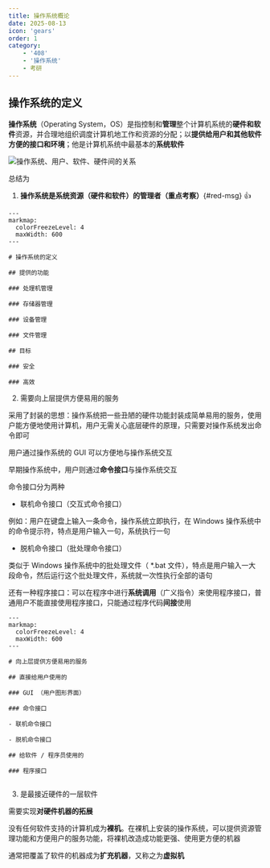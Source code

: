 ```yaml
---
title: 操作系统概论
date: 2025-08-13
icon: 'gears'
order: 1
category: 
    - '408'
    - '操作系统'
    - 考研  
---
```


## 操作系统的定义

**操作系统**（Operating System，OS）是指控制和**管理**整个计算机系统的**硬件和软件**资源，并合理地组织调度计算机地工作和资源的分配；以**提供给用户和其他软件方便的接口和环境**；他是计算机系统中最基本的**系统软件**

![操作系统、用户、软件、硬件间的关系](//store.s1r0ko.top/svg/m/os/1/1_ver_1.svg)

总结为

1. **操作系统是系统资源（硬件和软件）的管理者（重点考察）**{#red-msg} :thumbsup:

```markmap
---
markmap:
  colorFreezeLevel: 4
  maxWidth: 600
---

# 操作系统的定义

## 提供的功能

### 处理机管理

### 存储器管理

### 设备管理

### 文件管理

## 目标

### 安全

### 高效

```

2. 需要向上层提供方便易用的服务

采用了封装的思想：操作系统把一些丑陋的硬件功能封装成简单易用的服务，使用户能方便地使用计算机，用户无需关心底层硬件的原理，只需要对操作系统发出命令即可

用户通过操作系统的 GUI 可以方便地与操作系统交互

早期操作系统中，用户则通过**命令接口**与操作系统交互

命令接口分为两种

- 联机命令接口（交互式命令接口）

例如：用户在键盘上输入一条命令，操作系统立即执行，在 Windows 操作系统中的命令提示符，特点是用户输入一句，系统执行一句

- 脱机命令接口（批处理命令接口）

类似于 Windows 操作系统中的批处理文件（ *.bat 文件），特点是用户输入一大段命令，然后运行这个批处理文件，系统就一次性执行全部的语句

还有一种程序接口：可以在程序中进行**系统调用**（广义指令）来使用程序接口，普通用户不能直接使用程序接口，只能通过程序代码**间接**使用

```markmap
---
markmap:
  colorFreezeLevel: 4
  maxWidth: 600
---

# 向上层提供方便易用的服务

## 直接给用户使用的

### GUI （用户图形界面）

### 命令接口

- 联机命令接口

- 脱机命令接口

## 给软件 / 程序员使用的

### 程序接口
 
```

3. 是最接近硬件的一层软件

需要实现**对硬件机器的拓展**

没有任何软件支持的计算机成为**裸机**。在裸机上安装的操作系统，可以提供资源管理功能和方便用户的服务功能，将裸机改造成功能更强、使用更方便的机器

通常把覆盖了软件的机器成为**扩充机器**，又称之为**虚拟机**